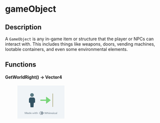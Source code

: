 # gameObject

## Description

A `GameObject` is any in-game item or structure that the player or NPCs can interact with. This includes things like weapons, doors, vending machines, lootable containers, and even some environmental elements.

## Functions

#### GetWorldRight() -> Vector4

<figure><img src="../.gitbook/assets/image (2).png" alt=""><figcaption></figcaption></figure>
